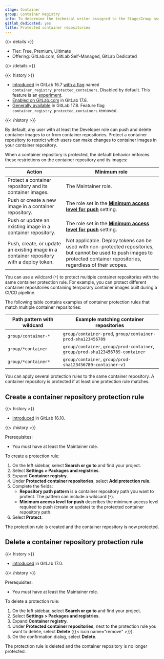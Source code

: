 ```yaml
---
stage: Container
group: Container Registry
info: To determine the technical writer assigned to the Stage/Group associated with this page, see https://handbook.gitlab.com/handbook/product/ux/technical-writing/#assignments
gitlab_dedicated: yes
title: Protected container repositories
---
```


{{< details >}}

- Tier: Free, Premium, Ultimate
- Offering: GitLab.com, GitLab Self-Managed, GitLab Dedicated

{{< /details >}}

{{< history >}}

- [Introduced](https://gitlab.com/gitlab-org/gitlab/-/issues/463669) in GitLab 16.7 [with a flag](../../../administration/feature_flags/_index.md) named `container_registry_protected_containers`. Disabled by default. This feature is an [experiment](../../../policy/development_stages_support.md).
- [Enabled on GitLab.com](https://gitlab.com/gitlab-org/gitlab/-/issues/429074) in GitLab 17.8.
- [Generally available](https://gitlab.com/gitlab-org/gitlab/-/issues/480385) in GitLab 17.8. Feature flag `container_registry_protected_containers` removed.

{{< /history >}}

By default, any user with at least the Developer role can push and delete
container images to or from container repositories. Protect a container repository to restrict
which users can make changes to container images in your container repository.

When a container repository is protected, the default behavior enforces these restrictions on the container repository and its images:

| Action                                                                                   | Minimum role         |
|------------------------------------------------------------------------------------------|----------------------|
| Protect a container repository and its container images.                                 | The Maintainer role. |
| Push or create a new image in a container repository.                                    | The role set in the [**Minimum access level for push**](#create-a-container-repository-protection-rule) setting. |
| Push or update an existing image in a container repository.                              | The role set in the [**Minimum access level for push**](#create-a-container-repository-protection-rule) setting. |
| Push, create, or update an existing image in a container repository with a deploy token. | Not applicable. Deploy tokens can be used with non-protected repositories, but cannot be used to push images to protected container repositories, regardless of their scopes. |

You can use a wildcard (`*`) to protect multiple container repositories with the same container protection rule.
For example, you can protect different container repositories containing temporary container images built during a CI/CD pipeline.

The following table contains examples of container protection rules that match multiple container repositories:

| Path pattern with wildcard | Example matching container repositories |
|----------------------------|-----------------------------------------|
| `group/container-*`        | `group/container-prod`, `group/container-prod-sha123456789` |
| `group/*container`         | `group/container`, `group/prod-container`, `group/prod-sha123456789-container` |
| `group/*container*`        | `group/container`, `group/prod-sha123456789-container-v1` |

You can apply several protection rules to the same container repository.
A container repository is protected if at least one protection rule matches.

## Create a container repository protection rule

{{< history >}}

- [Introduced](https://gitlab.com/gitlab-org/gitlab/-/merge_requests/146523) in GitLab 16.10.

{{< /history >}}

Prerequisites:

- You must have at least the Maintainer role.

To create a protection rule:

1. On the left sidebar, select **Search or go to** and find your project.
1. Select **Settings > Packages and registries**.
1. Expand **Container registry**.
1. Under **Protected container repositories**, select **Add protection rule**.
1. Complete the fields:
   - **Repository path pattern** is a container repository path you want to protect.
     The pattern can include a wildcard (`*`).
   - **Minimum access level for push** describes the minimum access level required
     to push (create or update) to the protected container repository path.
1. Select **Protect**.

The protection rule is created and the container repository is now protected.

## Delete a container repository protection rule

{{< history >}}

- [Introduced](https://gitlab.com/gitlab-org/gitlab/-/merge_requests/146622) in GitLab 17.0.

{{< /history >}}

Prerequisites:

- You must have at least the Maintainer role.

To delete a protection rule:

1. On the left sidebar, select **Search or go to** and find your project.
1. Select **Settings > Packages and registries**.
1. Expand **Container registry**.
1. Under **Protected container repositories**, next to the protection rule you want to delete, select **Delete** ({{< icon name="remove" >}}).
1. On the confirmation dialog, select **Delete**.

The protection rule is deleted and the container repository is no longer protected.
